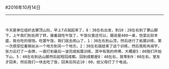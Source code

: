 #2016年10月14日
- - - - -
#
    今天是单位组织去蒙顶山玩，早上7点就起来了，8：30左右出发，到10：20左右到了蒙山脚下，上午我们到处转了转，接着就吃午饭了，午饭伙食还可以，据说是400一桌，但菜比较丰盛，我也吃的很饱。吃罢午饭，我们就去爬山了，1：30左右到山顶，然后进行了拓展训练，第一次感受拉着钢丝从一个地方到另一个地方。2：30左右就结束了这个训练，然后我和肖闻宇，张力云打了一会牌，一直打到最后一波完成拓展训练，其中有我的师傅，大概是5：00我们开始下山，5：40左右到达山脚然后起程回成都。回到成都是8：40左右，我等到9：00左右，室友才回来，然后我们一块去吃了饭，回来后将近10：00，给父母打了个电话。